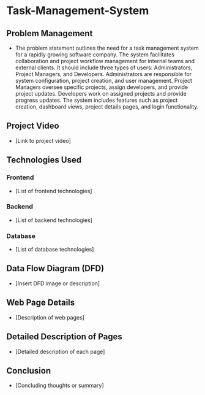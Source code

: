 # Task-Management-System

## Problem Management
- The problem statement outlines the need for a task management system for a rapidly growing software company. The system  facilitates collaboration and project workflow management for internal teams and external clients. It should include three types of users: Administrators, Project Managers, and Developers. Administrators are responsible for system configuration, project creation, and user management. Project Managers oversee specific projects, assign developers, and provide project updates. Developers work on assigned projects and provide progress updates. The system  includes features such as project creation, dashboard views, project details pages, and login functionality.

## Project Video
- [Link to project video]

## Technologies Used

### Frontend
- [List of frontend technologies]

### Backend
- [List of backend technologies]

### Database
- [List of database technologies]

## Data Flow Diagram (DFD)
- [Insert DFD image or description]

## Web Page Details
- [Description of web pages]

## Detailed Description of Pages
- [Detailed description of each page]

## Conclusion
- [Concluding thoughts or summary]

